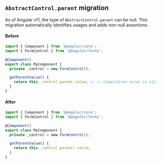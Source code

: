 ## `AbstractControl.parent` migration

As of Angular v11, the type of `AbstractControl.parent` can be null. This migration automatically
identifies usages and adds non-null assertions.

#### Before
```ts
import { Component } from '@angular/core';
import { FormControl } from '@angular/forms';

@Component()
export class MyComponent {
  private _control = new FormControl();

  getParentValue() {
    return this._control.parent.value; // <- Compilation error in v11.
  }
}
```

#### After
```ts
import { Component } from '@angular/core';
import { FormControl } from '@angular/forms';

@Component()
export class MyComponent {
  private _control = new FormControl();

  getParentValue() {
    return this._control.parent!.value;
  }
}
```
